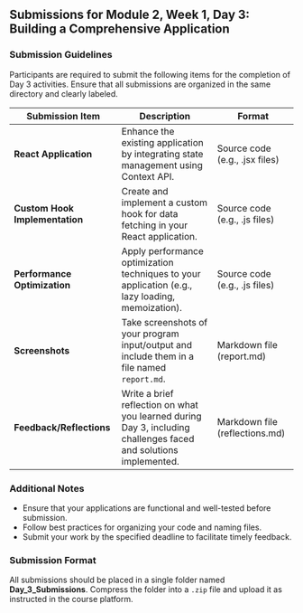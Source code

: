 ## Submissions for Module 2, Week 1, Day 3: Building a Comprehensive Application

### Submission Guidelines

Participants are required to submit the following items for the completion of Day 3 activities. Ensure that all submissions are organized in the same directory and clearly labeled.

| **Submission Item**              | **Description**                                                                                                      | **Format**                          |
|----------------------------------|----------------------------------------------------------------------------------------------------------------------|-------------------------------------|
| **React Application**            | Enhance the existing application by integrating state management using Context API.                                   | Source code (e.g., .jsx files)     |
| **Custom Hook Implementation**   | Create and implement a custom hook for data fetching in your React application.                                      | Source code (e.g., .js files)      |
| **Performance Optimization**      | Apply performance optimization techniques to your application (e.g., lazy loading, memoization).                       | Source code (e.g., .js files)      |
| **Screenshots**                  | Take screenshots of your program input/output and include them in a file named `report.md`.                         | Markdown file (report.md)          |
| **Feedback/Reflections**         | Write a brief reflection on what you learned during Day 3, including challenges faced and solutions implemented.    | Markdown file (reflections.md)     |

### Additional Notes
- Ensure that your applications are functional and well-tested before submission.
- Follow best practices for organizing your code and naming files.
- Submit your work by the specified deadline to facilitate timely feedback.

### Submission Format
All submissions should be placed in a single folder named **Day_3_Submissions**. Compress the folder into a `.zip` file and upload it as instructed in the course platform.
